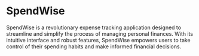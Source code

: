 # SpendWise
SpendWise is a revolutionary expense tracking application designed to streamline and simplify the process of managing personal finances. With its intuitive interface and robust features, SpendWise empowers users to take control of their spending habits and make informed financial decisions.
